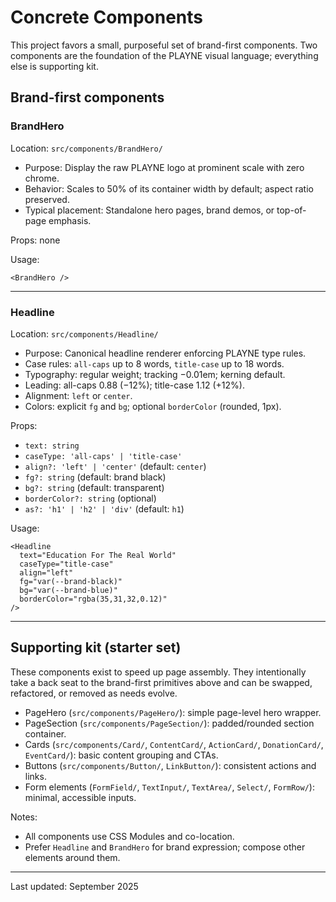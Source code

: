 # Concrete Components

This project favors a small, purposeful set of brand-first components. Two components are the foundation of the PLAYNE visual language; everything else is supporting kit.

## Brand-first components

### BrandHero
Location: `src/components/BrandHero/`

- Purpose: Display the raw PLAYNE logo at prominent scale with zero chrome.
- Behavior: Scales to 50% of its container width by default; aspect ratio preserved.
- Typical placement: Standalone hero pages, brand demos, or top-of-page emphasis.

Props: none

Usage:
```tsx
<BrandHero />
```

---

### Headline
Location: `src/components/Headline/`

- Purpose: Canonical headline renderer enforcing PLAYNE type rules.
- Case rules: `all-caps` up to 8 words, `title-case` up to 18 words.
- Typography: regular weight; tracking −0.01em; kerning default.
- Leading: all-caps 0.88 (−12%); title-case 1.12 (+12%).
- Alignment: `left` or `center`.
- Colors: explicit `fg` and `bg`; optional `borderColor` (rounded, 1px).

Props:
- `text: string`
- `caseType: 'all-caps' | 'title-case'`
- `align?: 'left' | 'center'` (default: `center`)
- `fg?: string` (default: brand black)
- `bg?: string` (default: transparent)
- `borderColor?: string` (optional)
- `as?: 'h1' | 'h2' | 'div'` (default: `h1`)

Usage:
```tsx
<Headline
  text="Education For The Real World"
  caseType="title-case"
  align="left"
  fg="var(--brand-black)"
  bg="var(--brand-blue)"
  borderColor="rgba(35,31,32,0.12)"
/> 
```

---

## Supporting kit (starter set)

These components exist to speed up page assembly. They intentionally take a back seat to the brand-first primitives above and can be swapped, refactored, or removed as needs evolve.

- PageHero (`src/components/PageHero/`): simple page-level hero wrapper.
- PageSection (`src/components/PageSection/`): padded/rounded section container.
- Cards (`src/components/Card/`, `ContentCard/`, `ActionCard/`, `DonationCard/`, `EventCard/`): basic content grouping and CTAs.
- Buttons (`src/components/Button/`, `LinkButton/`): consistent actions and links.
- Form elements (`FormField/`, `TextInput/`, `TextArea/`, `Select/`, `FormRow/`): minimal, accessible inputs.

Notes:
- All components use CSS Modules and co-location.
- Prefer `Headline` and `BrandHero` for brand expression; compose other elements around them.

---

Last updated: September 2025

